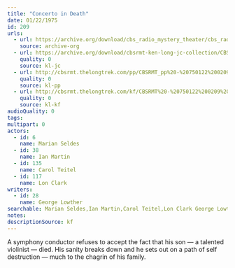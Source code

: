 ```yaml
---
title: "Concerto in Death"
date: 01/22/1975
id: 209
urls: 
  - url: https://archive.org/download/cbs_radio_mystery_theater/cbs_radio_mystery_theater-0201-0250.zip/cbs_radio_mystery_theater-0201-0250%2Fcbsrmt_0209_concerto_in_death.mp3
    source: archive-org
  - url: https://archive.org/download/cbsrmt-ken-long-jc-collection/CBSRMT - 750122 0209 Concerto In Death vbr kb2_jc.mp3
    quality: 0
    source: kl-jc
  - url: http://cbsrmt.thelongtrek.com/pp/CBSRMT_pp%20-%20750122%200209%20Concerto%20in%20Death.mp3
    quality: 0
    source: kl-pp
  - url: http://cbsrmt.thelongtrek.com/kf/CBSRMT%20-%20750122%200209%20Concerto%20In%20Death_kf.mp3
    quality: 0
    source: kl-kf
audioQuality: 0
tags: 
multipart: 0
actors:  
  - id: 6
    name: Marian Seldes  
  - id: 38
    name: Ian Martin  
  - id: 135
    name: Carol Teitel  
  - id: 117
    name: Lon Clark
writers:  
  - id: 28
    name: George Lowther
searchable: Marian Seldes,Ian Martin,Carol Teitel,Lon Clark George Lowther
notes: 
descriptionSource: kf
---
```

A symphony conductor refuses to accept the fact that his son — a talented violinist — died. His sanity breaks down and he sets out on a path of self destruction — much to the chagrin of his family.